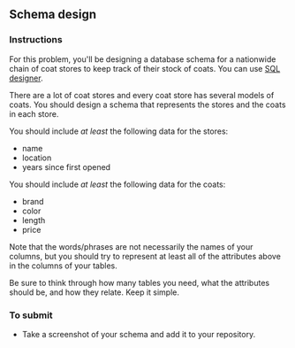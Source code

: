 ## Schema design

### Instructions

For this problem, you'll be designing a database schema for a nationwide chain of coat stores to keep track of their stock of coats. You can use [SQL designer](http://socrates.devbootcamp.com/sql).

There are a lot of coat stores and every coat store has several models of coats. You should design a schema that represents the stores and the coats in each store.

You should include *at least* the following data for the stores:

- name
- location
- years since first opened

You should include *at least* the following data for the coats:

- brand
- color
- length
- price

Note that the words/phrases are not necessarily the names of your columns, but you should try to represent at least all of the attributes above in the columns of your tables.

Be sure to think through how many tables you need, what the attributes should be, and how they relate. Keep it simple.

### To submit
 - Take a screenshot of your schema and add it to your repository.
